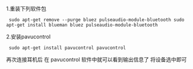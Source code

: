 1.重装下列软件包

` sudo apt-get remove --purge bluez pulseaudio-module-bluetooth
   sudo apt-get install blueman bluez pulseaudio-module-bluetooth`

2.安装pavucontrol  

`  sudo apt-get install pavucontrol
     pavucontrol `

再次连接耳机后 在 pavucontrol 软件中就可以看到输出信息了 将设备选中即可